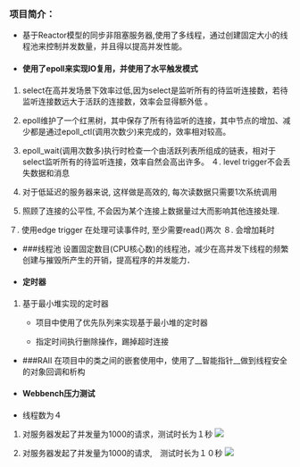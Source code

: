 ### 项目简介：
 - 基于Reactor模型的同步非阻塞服务器,使用了多线程，通过创建固定大小的线程池来控制并发数量，并且得以提高并发性能。

- #### 使用了epoll来实现IO复用，并使用了水平触发模式
 1. select在高并发场景下效率过低,因为select是监听所有的待监听连接数，若待监听连接数远大于活跃的连接数，效率会显得额外低 。

 2. epoll维护了一个红黑树，其中保存了所有待监听的连接，其中节点的增加、减少都是通过epoll_ctl(调用次数少)来完成的，效率相对较高。
 3. epoll_wait(调用次数多)执行时检查一个由活跃列表所组成的链表，相对于select监听所有的待监听连接，效率自然会高出许多。
４. level trigger不会丢失数据和消息

5. 对于低延迟的服务器来说, 这样做是高效的, 每次读数据只需要1次系统调用

6. 照顾了连接的公平性, 不会因为某个连接上数据量过大而影响其他连接处理.

７. 使用edge trigger 在处理可读事件时, 至少需要read()两次
８. 会增加耗时
- ###线程池
  设置固定数目(CPU核心数)的线程池，减少在高并发下线程的频繁创建与摧毁所产生的开销，提高程序的并发能力．

- #### 定时器
1. 基于最小堆实现的定时器
    - 项目中使用了优先队列来实现基于最小堆的定时器
 
    - 指定时间执行删除操作，踢掉超时连接

- ###RAII
  在项目中的类之间的嵌套使用中，使用了__智能指针__做到线程安全的对象回调和析构

- #### Webbench压力测试
- 线程数为４
1.  对服务器发起了并发量为1000的请求，测试时长为１秒
![](https://upload-images.jianshu.io/upload_images/569253-ae08173fb8818dcc.png?imageMogr2/auto-orient/strip%7CimageView2/2/w/1240)


2.  对服务器发起了并发量为1000的请求,　测试时长为１０秒
![](https://upload-images.jianshu.io/upload_images/569253-e90fad7c19b67cb9.png?imageMogr2/auto-orient/strip%7CimageView2/2/w/1240)


